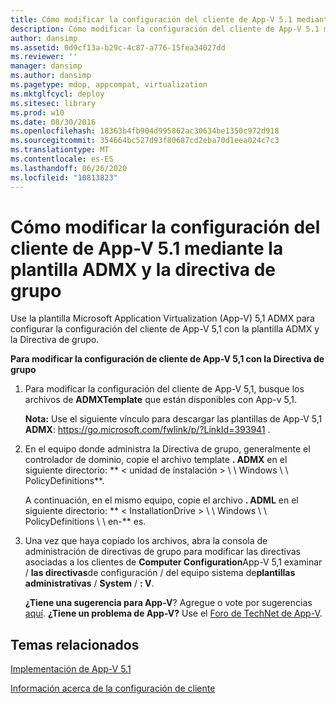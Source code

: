 ```yaml
---
title: Cómo modificar la configuración del cliente de App-V 5.1 mediante la plantilla ADMX y la directiva de grupo
description: Cómo modificar la configuración del cliente de App-V 5.1 mediante la plantilla ADMX y la directiva de grupo
author: dansimp
ms.assetid: 0d9cf13a-b29c-4c87-a776-15fea34027dd
ms.reviewer: ''
manager: dansimp
ms.author: dansimp
ms.pagetype: mdop, appcompat, virtualization
ms.mktglfcycl: deploy
ms.sitesec: library
ms.prod: w10
ms.date: 08/30/2016
ms.openlocfilehash: 18363b4fb904d995862ac30634be1350c972d918
ms.sourcegitcommit: 354664bc527d93f80687cd2eba70d1eea024c7c3
ms.translationtype: MT
ms.contentlocale: es-ES
ms.lasthandoff: 06/26/2020
ms.locfileid: "10813823"
---
```

# Cómo modificar la configuración del cliente de App-V 5.1 mediante la plantilla ADMX y la directiva de grupo


Use la plantilla Microsoft Application Virtualization (App-V) 5,1 ADMX para configurar la configuración del cliente de App-V 5,1 con la plantilla ADMX y la Directiva de grupo.

**Para modificar la configuración de cliente de App-V 5,1 con la Directiva de grupo**

1.  Para modificar la configuración del cliente de App-V 5,1, busque los archivos de **ADMXTemplate** que están disponibles con App-v 5,1.

    **Nota:**  Use el siguiente vínculo para descargar las plantillas de App-V 5,1 **ADMX**: <https://go.microsoft.com/fwlink/p/?LinkId=393941> .

     

2.  En el equipo donde administra la Directiva de grupo, generalmente el controlador de dominio, copie el archivo template **. ADMX** en el siguiente directorio: ** &lt; unidad de instalación &gt; \ \ Windows \ \ PolicyDefinitions**.

    A continuación, en el mismo equipo, copie el archivo **. ADML** en el siguiente directorio: ** &lt; InstallationDrive &gt; \ \ Windows \ \ PolicyDefinitions \ \ en-** es.

3.  Una vez que haya copiado los archivos, abra la consola de administración de directivas de grupo para modificar las directivas asociadas a los clientes de **Computer Configuration**App-V 5,1 examinar  /  **las directivas**de configuración  /  del equipo sistema de**plantillas administrativas**  /  **System**  /  **: V**.

    **¿Tiene una sugerencia para App-V**? Agregue o vote por sugerencias [aquí](http://appv.uservoice.com/forums/280448-microsoft-application-virtualization). **¿Tiene un problema de App-V?** Use el [Foro de TechNet de App-V](https://social.technet.microsoft.com/Forums/home?forum=mdopappv).

## Temas relacionados


[Implementación de App-V 5.1](deploying-app-v-51.md)

[Información acerca de la configuración de cliente](about-client-configuration-settings51.md)

 

 





